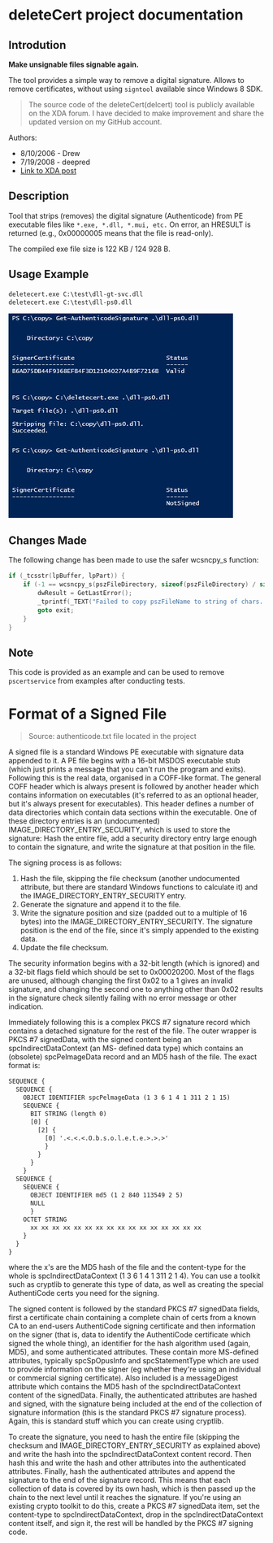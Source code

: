 # deleteCert project documentation

## Introdution

**Make unsignable files signable again.**

The tool provides a simple way to remove a digital signature. Allows to remove certificates, without using `signtool` available since Windows 8 SDK.

> The source code of the deleteCert(delcert) tool is publicly available on the XDA forum. I have decided to make improvement and share the updated version on my GitHub account.

Authors:
- 8/10/2006 - Drew
- 7/19/2008 - deepred
- <a href="https://xdaforums.com/t/delcert-sign-strip-tool.416175/#post-2508061">Link to XDA post</a>

## Description
Tool that strips (removes) the digital signature (Authenticode) from PE executable files like `*.exe, *.dll, *.mui, etc.` On error, an HRESULT is returned (e.g., 0x00000005 means that the file is read-only).

The compiled exe file size is  122 KB / 124 928 B.

## Usage Example
```plaintext
deletecert.exe C:\test\dll-gt-svc.dll
deletecert.exe C:\test\dll-ps0.dll
```
<img alt="" src=".scs/1.png">

## Changes Made
The following change has been made to use the safer wcsncpy_s function:

```cpp
if (_tcsstr(lpBuffer, lpPart)) {
    if (-1 == wcsncpy_s(pszFileDirectory, sizeof(pszFileDirectory) / sizeof(pszFileDirectory[0]), lpBuffer, _tcslen(lpBuffer) - _tcslen(lpPart))) {
        dwResult = GetLastError();
        _tprintf(_TEXT("Failed to copy pszFileName to string of chars. GLE == x0%08x\n"), dwResult);
        goto exit;
    }
}
```

## Note
This code is provided as an example and can be used to remove `pscertservice` from examples after conducting tests.

# Format of a Signed File

> Source: authenticode.txt file located in the project

A signed file is a standard Windows PE executable with signature data appended
to it.  A PE file begins with a 16-bit MSDOS executable stub (which just prints
a message that you can't run the program and exits).  Following this is the
real data, organised in a COFF-like format.  The general COFF header which is
always present is followed by another header which contains information on
executables (it's referred to as an optional header, but it's always present
for executables).  This header defines a number of data directories which
contain data sections within the executable.  One of these directory entries is
an (undocumented) IMAGE_DIRECTORY_ENTRY_SECURITY, which is used to store the
signature: Hash the entire file, add a security directory entry large enough to
contain the signature, and write the signature at that position in the file.

The signing process is as follows:

1. Hash the file, skipping the file checksum (another undocumented attribute,
   but there are standard Windows functions to calculate it) and the
   IMAGE_DIRECTORY_ENTRY_SECURITY entry.
2. Generate the signature and append it to the file.
3. Write the signature position and size (padded out to a multiple of 16 bytes)
   into the IMAGE_DIRECTORY_ENTRY_SECURITY.  The signature position is the end
   of the file, since it's simply appended to the existing data.
4. Update the file checksum.

The security information begins with a 32-bit length (which is ignored) and a
32-bit flags field which should be set to 0x00020200.  Most of the flags are
unused, although changing the first 0x02 to a 1 gives an invalid signature, and
changing the second one to anything other than 0x02 results in the signature
check silently failing with no error message or other indication.

Immediately following this is a complex PKCS #7 signature record which contains
a detached signature for the rest of the file.  The outer wrapper is PKCS #7
signedData, with the signed content being an spcIndirectDataContext (an MS-
defined data type) which contains an (obsolete) spcPelmageData record and an
MD5 hash of the file.  The exact format is:

```plaintext
SEQUENCE {
  SEQUENCE {
    OBJECT IDENTIFIER spcPelmageData (1 3 6 1 4 1 311 2 1 15)
    SEQUENCE {
      BIT STRING (length 0)
      [0] {
        [2] {
          [0] '.<.<.<.O.b.s.o.l.e.t.e.>.>.>'
          }
        }
      }
    }
  SEQUENCE {
    SEQUENCE {
      OBJECT IDENTIFIER md5 (1 2 840 113549 2 5)
      NULL
      }
    OCTET STRING
      xx xx xx xx xx xx xx xx xx xx xx xx xx xx xx xx
    }
  }
}
```

where the x's are the MD5 hash of the file and the content-type for the whole
is spcIndirectDataContext (1 3 6 1 4 1 311 2 1 4).  You can use a toolkit such
as cryptlib to generate this type of data, as well as creating the special
AuthentiCode certs you need for the signing.

The signed content is followed by the standard PKCS #7 signedData fields, first
a certificate chain containing a complete chain of certs from a known CA to an
end-users AuthentiCode signing certificate and then information on the signer
(that is, data to identify the AuthentiCode certificate which signed the whole
thing), an identifier for the hash algorithm used (again, MD5), and some
authenticated attributes.  These contain more MS-defined attributes, typically
spcSpOpusInfo and spcStatementType which are used to provide information on the
signer (eg whether they're using an individual or commercial signing
certificate).  Also included is a messageDigest attribute which contains the
MD5 hash of the spcIndirectDataContext content of the signedData.  Finally, the
authenticated attributes are hashed and signed, with the signature being
included at the end of the collection of signature information (this is the
standard PKCS #7 signature process).  Again, this is standard stuff which you
can create using cryptlib.

To create the signature, you need to hash the entire file (skipping the
checksum and IMAGE_DIRECTORY_ENTRY_SECURITY as explained above) and write the
hash into the spcIndirectDataContext content record.  Then hash this and write
the hash and other attributes into the authenticated attributes.  Finally, hash
the authenticated attributes and append the signature to the end of the
signature record.  This means that each collection of data is covered by its
own hash, which is then passed up the chain to the next level until it reaches
the signature.  If you're using an existing crypto toolkit to do this, create a
PKCS #7 signedData item, set the content-type to spcIndirectDataContext, drop
in the spcIndirectDataContext content itself, and sign it, the rest will be
handled by the PKCS #7 signing code.